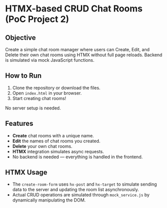 # HTMX-based CRUD Chat Rooms (PoC Project 2)

## Objective
Create a simple chat room manager where users can Create, Edit, and Delete their own chat rooms using HTMX without full page reloads. Backend is simulated via mock JavaScript functions.

## How to Run
1. Clone the repository or download the files.
2. Open `index.html` in your browser.
3. Start creating chat rooms!

No server setup is needed.

## Features
- **Create** chat rooms with a unique name.
- **Edit** the names of chat rooms you created.
- **Delete** your own chat rooms.
- **HTMX** integration simulates async requests.
- No backend is needed — everything is handled in the frontend.

## HTMX Usage
- The `create-room-form` uses `hx-post` and `hx-target` to simulate sending data to the server and updating the room list asynchronously.
- Actual CRUD operations are simulated through `mock_service.js` by dynamically manipulating the DOM.

